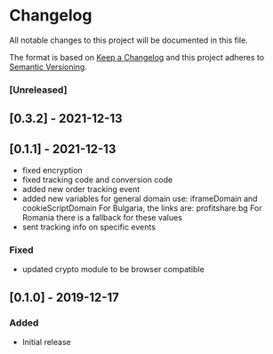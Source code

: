 # Changelog

All notable changes to this project will be documented in this file.

The format is based on [Keep a Changelog](http://keepachangelog.com/en/1.0.0/)
and this project adheres to [Semantic Versioning](http://semver.org/spec/v2.0.0.html).

### [Unreleased]

## [0.3.2] - 2021-12-13

## [0.1.1] - 2021-12-13
- fixed encryption
- fixed tracking code and conversion code
- added new order tracking event 
- added new variables for general domain use: iframeDomain and cookieScriptDomain
For Bulgaria, the links are: profitshare.bg
For Romania there is a fallback for these values
- sent tracking info on specific events

### Fixed
- updated crypto module to be browser compatible

## [0.1.0] - 2019-12-17

### Added

- Initial release
